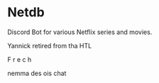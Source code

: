 # Netdb

Discord Bot for various Netflix series and movies.

Yannick retired from tha HTL

F r e c h

nemma des ois chat
